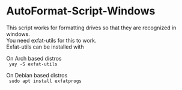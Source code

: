 # AutoFormat-Script-Windows
This script works for formatting drives so that they are recognized in windows.  
You need exfat-utils for this to work.  
Exfat-utils can be installed with  

On Arch based distros  
<code> yay -S exfat-utils </code>  

On Debian based distros  
<code> sudo apt install exfatprogs</code>  
